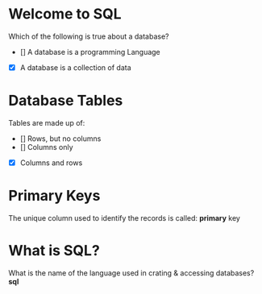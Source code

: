 # Welcome to SQL

Which of the following is true about a database?

- [] A database is a programming Language
- [x] A database is a collection of data

# Database Tables

Tables are made up of:

- [] Rows, but no columns
- [] Columns only
- [x] Columns and rows

# Primary Keys

The unique column used to identify the records is called:
**primary** key

# What is SQL?

What is the name of the language used in crating & accessing databases?
**sql**